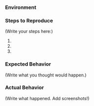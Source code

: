 ### Environment

<!--
  In your terminal run `react-native info` and paste its contents here.

  Environment:
    OS:  macOS Sierra 10.12.6
    Node:  8.4.0
    Yarn:  0.27.5
    npm:  5.4.0
    Watchman:  4.7.0
    Xcode:  Xcode 8.3.3 Build version 8E3004b
    Android Studio:  2.3 AI-162.4069837

  Packages: (wanted => installed)
    react-native: 0.48.1 => 0.48.1
    react: 16.0.0-alpha.12 => 16.0.0-alpha.12

  ***Make sure you are on v0.48.0 or greater of react-native, otherwise you may get this error:

  Unrecognized command 'info'
  Run react-native --help to see list of all available commands
-->

<!-- Next, specify the exact plugin version, which you can find inside your `yarn.lock` or `package.json.lock` file, like this:
  Plugin version:
    react-native-nearit: 2.5.6-beta.4
-->

<!-- Next, specify your target platform (the OS version you are having issue with), like this:
  Target Platforms:
    Android: 8.0 (API 26)
    iOS: 11.2
-->

### Steps to Reproduce

<!--
  How would you describe your issue to someone who doesn’t know you or your project?
  Try to write a sequence of steps that anybody can repeat to see the issue.
  Be specific! If the bug cannot be reproduced, your issue may be closed.
-->

(Write your steps here:)

1.
2.
3.

### Expected Behavior

<!--
  How did you expect your project to behave?
  It’s fine if you’re not sure your understanding is correct.
  Just write down what you thought would happen.
-->

(Write what you thought would happen.)

### Actual Behavior

<!--
  Did something go wrong?
  Is something broken, or not behaving as you expected?
  Describe this section in detail, and attach screenshots if possible.
  Don't just say "it doesn't work"!
-->

(Write what happened. Add screenshots!)
